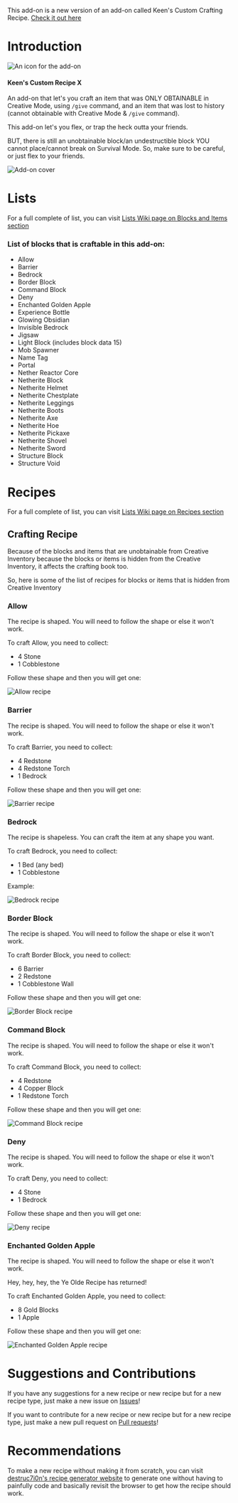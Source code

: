 This add-on is a new version of an add-on called Keen's Custom Crafting Recipe. [Check it out here](https://mcpedl.com/keens-custom-crafting-table-addon/)

# Introduction
![An icon for the add-on](images/PackIcon.png)

#### Keen's Custom Recipe X

An add-on that let's you craft an item that was ONLY OBTAINABLE in Creative Mode, using `/give` command, and an item that was lost to history (cannot obtainable with Creative Mode & `/give` command).

This add-on let's you flex, or trap the heck outta your friends.

BUT, there is still an unobtainable block/an undestructible block YOU cannot place/cannot break on Survival Mode. So, make sure to be careful, or just flex to your friends.

![Add-on cover](images/CoverAddOn.png)
# Lists
For a full complete of list, you can visit [Lists Wiki page on Blocks and Items section](https://github.com/keenanyafiqy/CustomRecipeX/wiki/Lists#blocks-and-items)
### List of blocks that is craftable in this add-on:
- Allow
- Barrier
- Bedrock
- Border Block
- Command Block
- Deny
- Enchanted Golden Apple
- Experience Bottle
- Glowing Obsidian
- Invisible Bedrock
- Jigsaw
- Light Block (includes block data 15)
- Mob Spawner
- Name Tag
- Portal
- Nether Reactor Core
- Netherite Block
- Netherite Helmet
- Netherite Chestplate
- Netherite Leggings
- Netherite Boots
- Netherite Axe
- Netherite Hoe
- Netherite Pickaxe
- Netherite Shovel
- Netherite Sword
- Structure Block
- Structure Void
# Recipes
For a full complete of list, you can visit [Lists Wiki page on Recipes section](https://github.com/keenanyafiqy/CustomRecipeX/wiki/Lists#recipes)
## Crafting Recipe
Because of the blocks and items that are unobtainable from Creative Inventory because the blocks or items is hidden from the Creative Inventory, it affects the crafting book too. 

So, here is some of the list of recipes for blocks or items that is hidden from Creative Inventory
### Allow
The recipe is shaped. You will need to follow the shape or else it won't work.

To craft Allow, you need to collect:
- 4 Stone
- 1 Cobblestone

Follow these shape and then you will get one:

![Allow recipe](images/AllowRecipe.png)
### Barrier
The recipe is shaped. You will need to follow the shape or else it won't work.

To craft Barrier, you need to collect:
- 4 Redstone
- 4 Redstone Torch
- 1 Bedrock

Follow these shape and then you will get one:

![Barrier recipe](images/BarrierRecipe.png)
### Bedrock
The recipe is shapeless. You can craft the item at any shape you want.

To craft Bedrock, you need to collect:
- 1 Bed (any bed)
- 1 Cobblestone

Example:

![Bedrock recipe](images/BedrockRecipe.png)
### Border Block
The recipe is shaped. You will need to follow the shape or else it won't work.

To craft Border Block, you need to collect:
- 6 Barrier
- 2 Redstone
- 1 Cobblestone Wall

Follow these shape and then you will get one:

![Border Block recipe](images/BorderBlockRecipe.png)
### Command Block
The recipe is shaped. You will need to follow the shape or else it won't work.

To craft Command Block, you need to collect:
- 4 Redstone
- 4 Copper Block
- 1 Redstone Torch

Follow these shape and then you will get one:

![Command Block recipe](images/CommandBlockRecipe.png)
### Deny
The recipe is shaped. You will need to follow the shape or else it won't work.

To craft Deny, you need to collect:
- 4 Stone
- 1 Bedrock

Follow these shape and then you will get one:

![Deny recipe](images/DenyRecipe.png)
### Enchanted Golden Apple
The recipe is shaped. You will need to follow the shape or else it won't work.

Hey, hey, hey, the Ye Olde Recipe has returned!

To craft Enchanted Golden Apple, you need to collect:
- 8 Gold Blocks
- 1 Apple

Follow these shape and then you will get one:

![Enchanted Golden Apple recipe](images/EnchantedGoldenAppleRecipe.png)
# Suggestions and Contributions
If you have any suggestions for a new recipe or new recipe but for a new recipe type, just make a new issue on [Issues](https://github.com/keenanyafiqy/CustomRecipeX/issues/new/choose)!

If you want to contribute for a new recipe or new recipe but for a new recipe type, just make a new pull request on [Pull requests](https://github.com/keenanyafiqy/CustomRecipeX/pull)!
# Recommendations
To make a new recipe without making it from scratch, you can visit [destruc7i0n's recipe generator website](https://crafting.thedestruc7i0n.ca) to generate one without having to painfully code and basically revisit the browser to get how the recipe should work.

